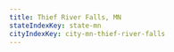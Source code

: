 ```yaml
---
title: Thief River Falls, MN
stateIndexKey: state-mn
cityIndexKey: city-mn-thief-river-falls
---
```

